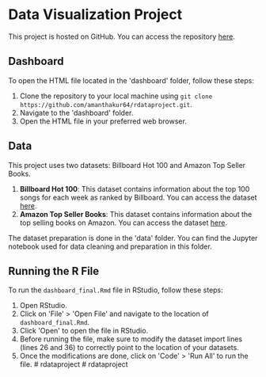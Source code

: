 # Data Visualization Project

This project is hosted on GitHub. You can access the repository [here](https://github.com/amanthakur64/rdataproject).

## Dashboard

To open the HTML file located in the 'dashboard' folder, follow these steps:

1. Clone the repository to your local machine using `git clone https://github.com/amanthakur64/rdataproject.git`.
2. Navigate to the 'dashboard' folder.
3. Open the HTML file in your preferred web browser.

## Data

This project uses two datasets: Billboard Hot 100 and Amazon Top Seller Books.

1. **Billboard Hot 100**: This dataset contains information about the top 100 songs for each week as ranked by Billboard. You can access the dataset [here](https://www.kaggle.com/code/kylethomson2/billboard-100-eda).
2. **Amazon Top Seller Books**: This dataset contains information about the top selling books on Amazon. You can access the dataset [here](https://www.kaggle.com/datasets/sootersaalu/amazon-top-50-bestselling-books-2009-2019).

The dataset preparation is done in the 'data' folder. You can find the Jupyter notebook used for data cleaning and preparation in this folder.

## Running the R File

To run the `dashboard_final.Rmd` file in RStudio, follow these steps:

1. Open RStudio.
2. Click on 'File' > 'Open File' and navigate to the location of `dashboard_final.Rmd`.
3. Click 'Open' to open the file in RStudio.
4. Before running the file, make sure to modify the dataset import lines (lines 26 and 36) to correctly point to the location of your datasets.
5. Once the modifications are done, click on 'Code' > 'Run All' to run the file.
#   r d a t a p r o j e c t 
 
 #   r d a t a p r o j e c t 
 
 